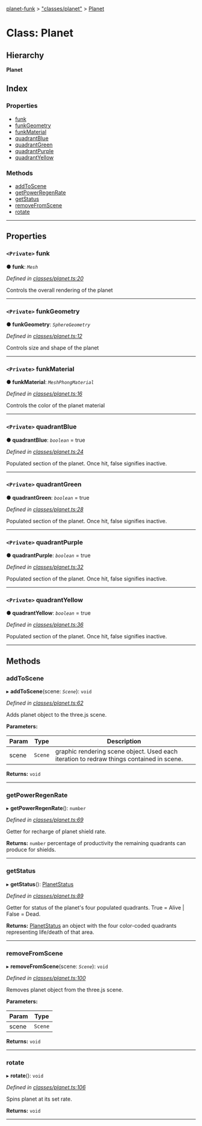 [planet-funk](../README.md) > ["classes/planet"](../modules/_classes_planet_.md) > [Planet](../classes/_classes_planet_.planet.md)

# Class: Planet

## Hierarchy

**Planet**

## Index

### Properties

* [funk](_classes_planet_.planet.md#funk)
* [funkGeometry](_classes_planet_.planet.md#funkgeometry)
* [funkMaterial](_classes_planet_.planet.md#funkmaterial)
* [quadrantBlue](_classes_planet_.planet.md#quadrantblue)
* [quadrantGreen](_classes_planet_.planet.md#quadrantgreen)
* [quadrantPurple](_classes_planet_.planet.md#quadrantpurple)
* [quadrantYellow](_classes_planet_.planet.md#quadrantyellow)

### Methods

* [addToScene](_classes_planet_.planet.md#addtoscene)
* [getPowerRegenRate](_classes_planet_.planet.md#getpowerregenrate)
* [getStatus](_classes_planet_.planet.md#getstatus)
* [removeFromScene](_classes_planet_.planet.md#removefromscene)
* [rotate](_classes_planet_.planet.md#rotate)

---

## Properties

<a id="funk"></a>

### `<Private>` funk

**● funk**: *`Mesh`*

*Defined in [classes/planet.ts:20](https://github.com/WilliamRADFunk/planet-funk/blob/8546a97/src/classes/planet.ts#L20)*

Controls the overall rendering of the planet

___
<a id="funkgeometry"></a>

### `<Private>` funkGeometry

**● funkGeometry**: *`SphereGeometry`*

*Defined in [classes/planet.ts:12](https://github.com/WilliamRADFunk/planet-funk/blob/8546a97/src/classes/planet.ts#L12)*

Controls size and shape of the planet

___
<a id="funkmaterial"></a>

### `<Private>` funkMaterial

**● funkMaterial**: *`MeshPhongMaterial`*

*Defined in [classes/planet.ts:16](https://github.com/WilliamRADFunk/planet-funk/blob/8546a97/src/classes/planet.ts#L16)*

Controls the color of the planet material

___
<a id="quadrantblue"></a>

### `<Private>` quadrantBlue

**● quadrantBlue**: *`boolean`* = true

*Defined in [classes/planet.ts:24](https://github.com/WilliamRADFunk/planet-funk/blob/8546a97/src/classes/planet.ts#L24)*

Populated section of the planet. Once hit, false signifies inactive.

___
<a id="quadrantgreen"></a>

### `<Private>` quadrantGreen

**● quadrantGreen**: *`boolean`* = true

*Defined in [classes/planet.ts:28](https://github.com/WilliamRADFunk/planet-funk/blob/8546a97/src/classes/planet.ts#L28)*

Populated section of the planet. Once hit, false signifies inactive.

___
<a id="quadrantpurple"></a>

### `<Private>` quadrantPurple

**● quadrantPurple**: *`boolean`* = true

*Defined in [classes/planet.ts:32](https://github.com/WilliamRADFunk/planet-funk/blob/8546a97/src/classes/planet.ts#L32)*

Populated section of the planet. Once hit, false signifies inactive.

___
<a id="quadrantyellow"></a>

### `<Private>` quadrantYellow

**● quadrantYellow**: *`boolean`* = true

*Defined in [classes/planet.ts:36](https://github.com/WilliamRADFunk/planet-funk/blob/8546a97/src/classes/planet.ts#L36)*

Populated section of the planet. Once hit, false signifies inactive.

___

## Methods

<a id="addtoscene"></a>

###  addToScene

▸ **addToScene**(scene: *`Scene`*): `void`

*Defined in [classes/planet.ts:62](https://github.com/WilliamRADFunk/planet-funk/blob/8546a97/src/classes/planet.ts#L62)*

Adds planet object to the three.js scene.

**Parameters:**

| Param | Type | Description |
| ------ | ------ | ------ |
| scene | `Scene` |  graphic rendering scene object. Used each iteration to redraw things contained in scene. |

**Returns:** `void`

___
<a id="getpowerregenrate"></a>

###  getPowerRegenRate

▸ **getPowerRegenRate**(): `number`

*Defined in [classes/planet.ts:69](https://github.com/WilliamRADFunk/planet-funk/blob/8546a97/src/classes/planet.ts#L69)*

Getter for recharge of planet shield rate.

**Returns:** `number`
percentage of productivity the remaining quadrants can produce for shields.

___
<a id="getstatus"></a>

###  getStatus

▸ **getStatus**(): [PlanetStatus](../interfaces/_classes_planet_.planetstatus.md)

*Defined in [classes/planet.ts:89](https://github.com/WilliamRADFunk/planet-funk/blob/8546a97/src/classes/planet.ts#L89)*

Getter for status of the planet's four populated quadrants. True = Alive | False = Dead.

**Returns:** [PlanetStatus](../interfaces/_classes_planet_.planetstatus.md)
an object with the four color-coded quadrants representing life/death of that area.

___
<a id="removefromscene"></a>

###  removeFromScene

▸ **removeFromScene**(scene: *`Scene`*): `void`

*Defined in [classes/planet.ts:100](https://github.com/WilliamRADFunk/planet-funk/blob/8546a97/src/classes/planet.ts#L100)*

Removes planet object from the three.js scene.

**Parameters:**

| Param | Type |
| ------ | ------ |
| scene | `Scene` |

**Returns:** `void`

___
<a id="rotate"></a>

###  rotate

▸ **rotate**(): `void`

*Defined in [classes/planet.ts:106](https://github.com/WilliamRADFunk/planet-funk/blob/8546a97/src/classes/planet.ts#L106)*

Spins planet at its set rate.

**Returns:** `void`

___

